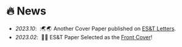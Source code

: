 # 🔥 News
- *2023.10*: &nbsp;:🌏🌏 Another Cover Paper published on [ES&T Letters](https://doi.org/10.1021/acs.estlett.3c00505).
- *2023.02*: &nbsp;🎉🎉 ES&T Paper Selected as the [Front Cover](https://pubs.acs.org/doi/10.1021/acs.est.2c07583)!
